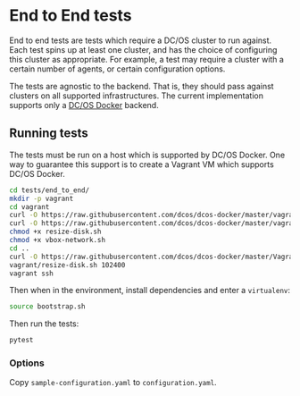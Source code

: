 # End to End tests

End to end tests are tests which require a DC/OS cluster to run against.
Each test spins up at least one cluster, and has the choice of configuring this cluster as appropriate.
For example, a test may require a cluster with a certain number of agents, or certain configuration options.

The tests are agnostic to the backend.
That is, they should pass against clusters on all supported infrastructures.
The current implementation supports only a [DC/OS Docker](https://github.com/dcos/dcos-docker) backend.

## Running tests

The tests must be run on a host which is supported by DC/OS Docker.
One way to guarantee this support is to create a Vagrant VM which supports DC/OS Docker.

```sh
cd tests/end_to_end/
mkdir -p vagrant
cd vagrant
curl -O https://raw.githubusercontent.com/dcos/dcos-docker/master/vagrant/resize-disk.sh
curl -O https://raw.githubusercontent.com/dcos/dcos-docker/master/vagrant/vbox-network.sh
chmod +x resize-disk.sh
chmod +x vbox-network.sh
cd ..
curl -O https://raw.githubusercontent.com/dcos/dcos-docker/master/Vagrantfile
vagrant/resize-disk.sh 102400
vagrant ssh
```

Then when in the environment, install dependencies and enter a `virtualenv`:

```sh
source bootstrap.sh
```

Then run the tests:

```sh
pytest
```

### Options

Copy `sample-configuration.yaml` to `configuration.yaml`.
